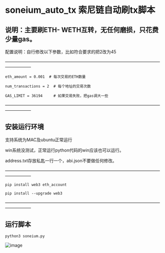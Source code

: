 # soneium_auto_tx 索尼链自动刷tx脚本
## 说明：主要刷ETH- WETH互转，无任何磨损，只花费少量gas。
配置说明：自行修改以下参数，比如符合要求的把2改为45

——————————————————————————————————————————

    eth_amount = 0.001  # 每次交易的ETH数量
    
    num_transactions = 2  # 每个地址的交易次数
    
    GAS_LIMIT = 36194     # 如果交易失败，把gas调大一些

——————————————————————————————————————————


## 安装运行环境
支持系统为MAC及ubuntu正常运行

win系统没测试，正常运行python代码的win应该也可以运行。

address.txt存放私匙一行一个，abi.json不要做任何修改。

——————————————————————————————————————————

    pip install web3 eth_account

    pip install --upgrade web3

——————————————————————————————————————————

## 运行脚本

    python3 soneium.py

![image](https://github.com/user-attachments/assets/62691e0a-5a88-4978-a5af-5ec06fea73eb) 

